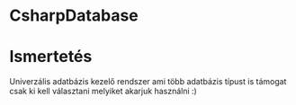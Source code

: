 # CsharpDatabase

# Ismertetés

Univerzális adatbázis kezelő rendszer ami több adatbázis típust is támogat csak ki kell választani melyiket akarjuk használni :)
